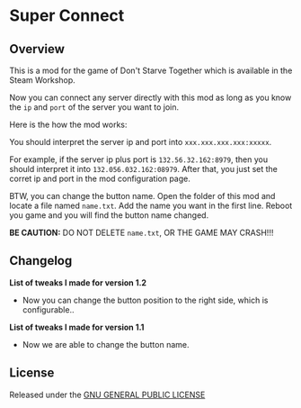 # Super Connect

## Overview

This is a mod for the game of Don't Starve Together which is available in the Steam Workshop. 

Now you can connect any server directly with this mod as long as you know the `ip` and `port` of the server you want to join.

Here is the how the mod works:

You should interpret the server ip and port into `xxx.xxx.xxx.xxx:xxxxx`.

For example, if the server ip plus port is `132.56.32.162:8979`, then you should interpret it into `132.056.032.162:08979`. After that, you just set the corret ip and port in the mod configuration page.

BTW, you can change the button name. Open the folder of this mod and locate a file named `name.txt`. Add the name you want in the first line. Reboot you game and you will find the button name changed.

**BE CAUTION:** DO NOT DELETE `name.txt`, OR THE GAME MAY CRASH!!!

## Changelog

**List of tweaks I made for version 1.2**

- Now you can change the button position to the right side, which is configurable..

**List of tweaks I made for version 1.1**

- Now we are able to change the button name.

## License

Released under the [GNU GENERAL PUBLIC LICENSE](https://www.gnu.org/licenses/gpl-3.0.en.html)